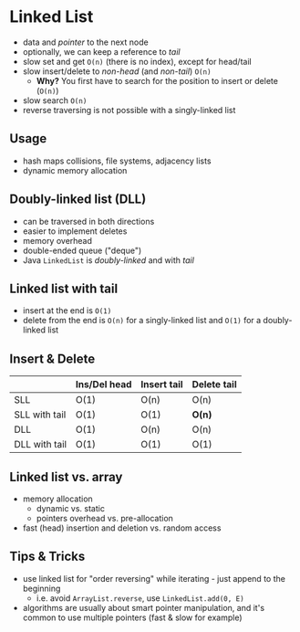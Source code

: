 # Linked List
- data and _pointer_ to the next node
- optionally, we can keep a reference to _tail_
- slow set and get `O(n)` (there is no index), except for head/tail
- slow insert/delete to _non-head_ (and _non-tail_) `O(n)`
    - **Why?** You first have to search for the position to insert or delete (`O(n)`)
- slow search `O(n)`
- reverse traversing is not possible with a singly-linked list

## Usage
- hash maps collisions, file systems, adjacency lists
- dynamic memory allocation

## Doubly-linked list (DLL)
- can be traversed in both directions
- easier to implement deletes
- memory overhead
- double-ended queue ("deque")
- Java `LinkedList` is _doubly-linked_ and with _tail_

## Linked list with tail
- insert at the end is `O(1)`
- delete from the end is `O(n)` for a singly-linked list and `O(1)` for a doubly-linked list

## Insert & Delete
|               | Ins/Del head | Insert tail | Delete tail |
|---------------|--------------|-------------|-------------|
| SLL           | O(1)         | O(n)        | O(n)        |
| SLL with tail | O(1)         | O(1)        | **O(n)**    |
| DLL           | O(1)         | O(n)        | O(n)        |
| DLL with tail | O(1)         | O(1)        | O(1)        |

## Linked list vs. array
- memory allocation
    - dynamic vs. static
    - pointers overhead vs. pre-allocation
- fast (head) insertion and deletion vs. random access

## Tips & Tricks
- use linked list for "order reversing" while iterating - just append to the beginning
    - i.e. avoid `ArrayList.reverse`, use `LinkedList.add(0, E)`
- algorithms are usually about smart pointer manipulation, and it's common to use multiple pointers (fast & slow for example)